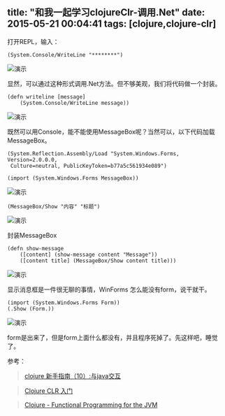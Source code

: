 title: "和我一起学习clojureClr-调用.Net"
date: 2015-05-21 00:04:41
tags: [clojure,clojure-clr]
---
打开REPL，输入：

	(System.Console/WriteLine "********")
![演示](http://img.geyuxu.com/2015-5-20-011.png)

显然，可以通过这种形式调用.Net方法。但不够美观，我们将代码做一个封装。
	
	(defn writeline [message]
		(System.Console/WriteLine message))
![演示](http://img.geyuxu.com/2015-5-20-012.png)
<!--more-->
既然可以用Console，能不能使用MessageBox呢？当然可以，以下代码加载MessageBox。

	(System.Reflection.Assembly/Load "System.Windows.Forms, Version=2.0.0.0, 
	 Culture=neutral, PublicKeyToken=b77a5c561934e089")

	(import (System.Windows.Forms MessageBox))
![演示](http://img.geyuxu.com/2015-5-20-013.png)
	
	(MessageBox/Show "内容" "标题")
![演示](http://img.geyuxu.com/2015-5-20-014.png)

封装MessageBox

	(defn show-message 
		([content] (show-message content "Message")) 
		([content title] (MessageBox/Show content title)))
![演示](http://img.geyuxu.com/2015-5-20-015.png)

显示消息框是一件很无聊的事情，WinForms 怎么能没有form，说干就干。

	(import (System.Windows.Forms Form))
	(.Show (Form.))
![演示](http://img.geyuxu.com/2015-5-20-016.png)

form是出来了，但是form上面什么都没有，并且程序死掉了。先这样吧，睡觉了。

参考：

>[clojure 新手指南（10）:与java交互](http://my.oschina.net/clopopo/blog/143000)

>[Clojure CLR 入门](http://www.cnblogs.com/me-sa/archive/2013/03/25/2981192.html)

>[Clojure - Functional Programming for the JVM](http://java.ociweb.com/mark/clojure/article.html)
